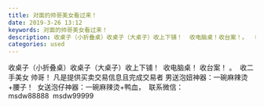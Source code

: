 ```yaml
---
title: 对面的帅哥美女看过来！
date: 2019-3-26 13:12
keywords: 对面的帅哥美女看过来！
description: 收桌子（小折叠桌）收桌子（大桌子）收上下铺！  收电脑桌！收台案！。  收二手美女帅哥！凡是提供买卖交易信息且完成交易者男送泡妞神器：一碗麻辣烫+腰子！  女送泡仔神器：一碗麻辣烫+鸭血，  联系微信：msdw88888  msdw9999
categories: used
---
```

<td class="t_f" id="postmessage_3311031">

收桌子（小折叠桌）收桌子（大桌子）收上下铺！  收电脑桌！ 收台案！ 。<img alt="" border="0" onclick="" onmouseover="" smilieid="131" src="static/image/smiley/default/lol.gif"/>  收二手美女 帅哥！ 凡是提供买卖交易信息且完成交易者 男送泡妞神器：一碗麻辣烫+腰子！<img alt="" border="0" onclick="" onmouseover="" smilieid="416" src="static/image/smiley/qq/10.gif"/>  女送泡仔神器：一碗麻辣烫+鸭血<img alt="" border="0" onclick="" onmouseover="" smilieid="453" src="static/image/smiley/qq/32.gif"/>，  联系微信：msdw88888  msdw99999 <br/>
</td>
